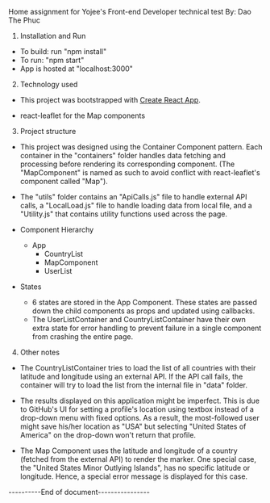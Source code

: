 Home assignment for Yojee's Front-end Developer technical test
By: Dao The Phuc

1. Installation and Run
* To build: run "npm install"
* To run: "npm start"
* App is hosted at "localhost:3000"

2. Technology used
* This project was bootstrapped with [Create React App](https://github.com/facebookincubator/create-react-app).

* react-leaflet for the Map components


3. Project structure
* This project was designed using the Container Component pattern. Each container in the "containers" folder handles
 data fetching and processing before rendering its corresponding component. (The "MapComponent" is named as such to avoid
 conflict with react-leaflet's component called "Map").

* The "utils" folder contains an "ApiCalls.js" file to handle external API calls, a "LocalLoad.js" file to handle loading data
from local file, and a "Utility.js" that contains utility functions used across the page.


* Component Hierarchy
  - App
    - CountryList
    - MapComponent
    - UserList

* States
  - 6 states are stored in the App Component. These states are passed down the child components as props and updated using
callbacks.
  - The UserListContainer and CountryListContainer have their own extra state for error handling to prevent failure in a
single component from crashing the entire page.

4. Other notes
* The CountryListContainer tries to load the list of all countries with their latitude and longitude using an external API.
If the API call fails, the container will try to load the list from the internal file in "data" folder.

* The results displayed on this application might be imperfect. This is due to GitHub's UI for setting a profile's location
using textbox instead of a drop-down menu with fixed options. As a result, the most-followed user might save his/her location as "USA" but
selecting "United States of America" on the drop-down won't return that profile.

* The Map Component uses the latitude and longitude of a country (fetched from the external API) to render the marker.
One special case, the "United States Minor Outlying Islands", has no specific latitude or longitude. Hence, a special
error message is displayed for this case.


----------End of document----------------